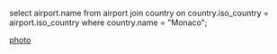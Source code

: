 select airport.name
from airport
join country on country.iso_country = airport.iso_country
where country.name = "Monaco";

[photo](ex5_q2_photo.png)